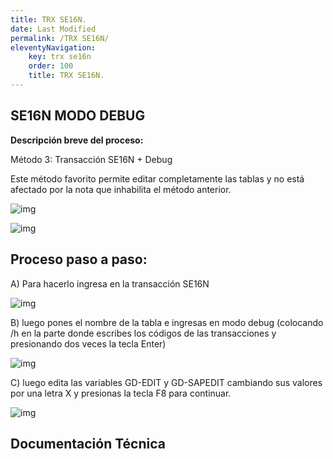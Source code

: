 ```yaml
---
title: TRX SE16N.
date: Last Modified
permalink: /TRX SE16N/
eleventyNavigation:
    key: trx se16n
    order: 100
    title: TRX SE16N.
---
```

## **SE16N MODO DEBUG**



**Descripción breve del proceso:**

Método 3: Transacción SE16N + Debug

Este método favorito permite editar completamente las tablas y no está afectado por la nota que inhabilita el método anterior.


![img](../content/images/7.TRANSACCIONES/trx1.jpg)

![img](../content/images/7.TRANSACCIONES/trx2.jpg)


## Proceso paso a paso:
 
 
A) Para hacerlo ingresa en la transacción SE16N
 
![img](../content/images/7.TRANSACCIONES/trx3.jpg)

B) luego pones el nombre de la tabla e ingresas en modo debug (colocando /h en la parte donde escribes los códigos de las transacciones y presionando dos veces la tecla Enter)

![img](../content/images/7.TRANSACCIONES/trx4.jpg)

C) luego edita las variables GD-EDIT y GD-SAPEDIT cambiando sus valores por una letra X y presionas la tecla F8 para continuar.

![img](../content/images/7.TRANSACCIONES/trx5.jpg)



## Documentación Técnica

